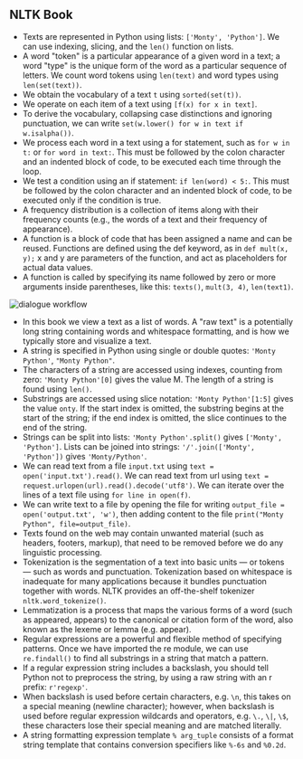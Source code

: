 ## NLTK Book
  

* Texts are represented in Python using lists: `['Monty', 'Python']`. We can use indexing, slicing, and the `len()` function on lists.
*    A word "token" is a particular appearance of a given word in a text; a word "type" is the unique form of the word as a particular sequence of letters. We count word tokens using `len(text)` and word types using `len(set(text))`.
*    We obtain the vocabulary of a text `t` using `sorted(set(t))`.
*    We operate on each item of a text using `[f(x) for x in text]`.
*    To derive the vocabulary, collapsing case distinctions and ignoring punctuation, we can write `set(w.lower() for w in text if w.isalpha())`.
*    We process each word in a text using a for statement, such as `for w in t:` or `for word in text:`. This must be followed by the colon character and an indented block of code, to be executed each time through the loop.
*    We test a condition using an if statement: `if len(word) < 5:`. This must be followed by the colon character and an indented block of code, to be executed only if the condition is true.
*    A frequency distribution is a collection of items along with their frequency counts (e.g., the words of a text and their frequency of appearance).
*    A function is a block of code that has been assigned a name and can be reused. Functions are defined using the def keyword, as in `def mult(x, y);` x and y are parameters of the function, and act as placeholders for actual data values.
*    A function is called by specifying its name followed by zero or more arguments inside parentheses, like this: `texts()`, `mult(3, 4)`, `len(text1)`.

  
![dialogue workflow](http://www.nltk.org/images/dialogue.png)  


*    In this book we view a text as a list of words. A "raw text" is a potentially long string containing words and whitespace formatting, and is how we typically store and visualize a text.
*    A string is specified in Python using single or double quotes: `'Monty Python'`, `"Monty Python"`.
*    The characters of a string are accessed using indexes, counting from zero: `'Monty Python'[0]` gives the value M. The length of a string is found using `len()`.
*    Substrings are accessed using slice notation: `'Monty Python'[1:5]` gives the value `onty`. If the start index is omitted, the substring begins at the start of the string; if the end index is omitted, the slice continues to the end of the string.
*    Strings can be split into lists: `'Monty Python'.split()` gives `['Monty', 'Python']`. Lists can be joined into strings: `'/'.join(['Monty', 'Python'])` gives `'Monty/Python'`.
*    We can read text from a file `input.txt` using `text = open('input.txt').read()`. We can read text from url using `text = request.urlopen(url).read().decode('utf8')`. We can iterate over the lines of a text file using `for line in open(f)`.
*    We can write text to a file by opening the file for writing `output_file = open('output.txt', 'w')`, then adding content to the file `print("Monty Python", file=output_file)`.
*    Texts found on the web may contain unwanted material (such as headers, footers, markup), that need to be removed before we do any linguistic processing.
*    Tokenization is the segmentation of a text into basic units — or tokens — such as words and punctuation. Tokenization based on whitespace is inadequate for many applications because it bundles punctuation together with words. NLTK provides an off-the-shelf tokenizer `nltk.word_tokenize()`.
*    Lemmatization is a process that maps the various forms of a word (such as appeared, appears) to the canonical or citation form of the word, also known as the lexeme or lemma (e.g. appear).
*    Regular expressions are a powerful and flexible method of specifying patterns. Once we have imported the re module, we can use `re.findall()` to find all substrings in a string that match a pattern.
*    If a regular expression string includes a backslash, you should tell Python not to preprocess the string, by using a raw string with an r prefix: `r'regexp'`.
*    When backslash is used before certain characters, e.g. `\n`, this takes on a special meaning (newline character); however, when backslash is used before regular expression wildcards and operators, e.g. `\.`, `\|`, `\$`, these characters lose their special meaning and are matched literally.
*    A string formatting expression template `% arg_tuple` consists of a format string template that contains conversion specifiers like `%-6s` and `%0.2d`.
